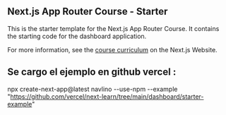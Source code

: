 ## Next.js App Router Course - Starter

This is the starter template for the Next.js App Router Course. It contains the starting code for the dashboard application.

For more information, see the [course curriculum](https://nextjs.org/learn) on the Next.js Website.


## Se cargo el ejemplo en github vercel  :
npx create-next-app@latest navlino --use-npm --example "https://github.com/vercel/next-learn/tree/main/dashboard/starter-example"

